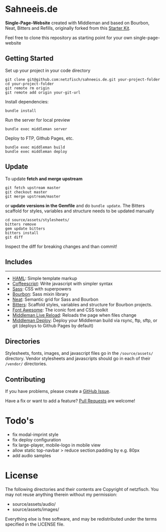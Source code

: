 # Sahneeis.de

**Single-Page-Website** created with Middleman and based on Bourbon, Neat,
Bitters and Refills, originally forked from this
[Starter Kit](https://github.com/thoughtbot/proteus-middleman).

Feel free to clone this repository as starting point for your own single-page-website

## Getting Started

Set up your project in your code directory
```
git clone git@github.com:netzfisch/sahneeis.de.git your-project-folder
cd your-project-folder
git remote rm origin
git remote add origin your-git-url
```

Install dependencies:
```
bundle install
```

Run the server for local preview
```
bundle exec middleman server
```

Deploy to FTP, Github Pages, etc.
```
bundle exec middleman build
bundle exec middleman deploy
```

## Update

To update **fetch and merge upstream**
```
git fetch upstream master
git checkout master
git merge upstream/master
```

or **update versions in the Gemfile** and do `bundle update`. The Bitters
scaffold for styles, variables and structure needs to be updated manually
```
cd source/assets/stylesheets/
bitters remove
gem update bitters
bitters install
git diff
```

Inspect the diff for breaking changes and than commit!

## Includes
--------
* [HAML](http://haml.info):
  Simple template markup
* [Coffeescript](http://coffeescript.org):
  Write javascript with simpler syntax
* [Sass](http://sass-lang.com):
  CSS with superpowers
* [Bourbon](http://bourbon.io):
  Sass mixin library
* [Neat](http://neat.bourbon.io):
  Semantic grid for Sass and Bourbon
* [Bitters](http://bitters.bourbon.io):
  Scaffold styles, variables and structure for Bourbon projects.
* [Font Awesome](http://fortawesome.github.io/Font-Awesome):
  The iconic font and CSS toolkit
* [Middleman Live Reload](https://github.com/middleman/middleman-livereload):
  Reloads the page when files change
* [Middleman Deploy](https://github.com/karlfreeman/middleman-deploy):
  Deploy your Middleman build via rsync, ftp, sftp, or git (deploys to Github Pages by default)

## Directories

Stylesheets, fonts, images, and javascript files go in the `/source/assets/` directory.
Vendor stylesheets and javascripts should go in each of their `/vendor/` directories.

## Contributing

If you have problems, please create a
[GitHub Issue](https://github.com/netzfisch/sahneeis.de/issues).

Have a fix or want to add a feature?
[Pull Requests](https://github.com/netzfisch/sahneeis.de/pulls) are welcome!

# Todo's

* fix modal-imprint style
* fix deploy configuration
* fix large-player, mobile-logo in mobile view
* allow static top-navbar > reduce section.padding by e.g. 80px
* add audio samples

# License

The following directories and their contents are Copyright of netzfisch. You may
not reuse anything therein without my permission:

* source/assets/audio/
* source/assets/images/

Everything else is free software, and may be redistributed under the terms
specified in the LICENSE file.
